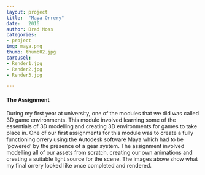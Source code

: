 ```yaml
---
layout: project
title:  "Maya Orrery"
date:   2016 
author: Brad Moss
categories:
- project
img: maya.png
thumb: thumb02.jpg
carousel:
- Render1.jpg
- Render2.jpg
- Render3.jpg

---
```


#### The Assignment
During my first year at university, one of the modules that we did was called 3D game environments. This module involved learning some of the essentials of 3D modelling and creating 3D environments for games to take place in. One of our first assignments for this module was to create a fully functioning orrery using the Autodesk software Maya which had to be ‘powered’ by the presence of a gear system. The assignment involved modelling all of our assets from scratch, creating our own animations and creating a suitable light source for the scene.  The images above show what my final orrery looked like once completed and rendered.
